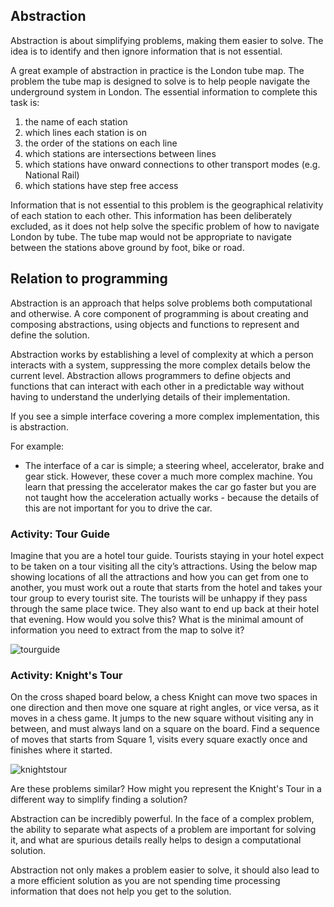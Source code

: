 ## Abstraction

Abstraction is about simplifying problems, making them easier to solve. The idea is to identify and then ignore information that is not essential.

A great example of abstraction in practice is the London tube map. The problem the tube map is designed to solve is to help people navigate the underground system in London. The essential information to complete this task is:

1. the name of each station
2. which lines each station is on
3. the order of the stations on each line
4. which stations are intersections between lines
5. which stations have onward connections to other transport modes (e.g. National Rail)
6. which stations have step free access

Information that is not essential to this problem is the geographical relativity of each station to each other. This information has been deliberately excluded, as it does not help solve the specific problem of how to navigate London by tube. The tube map would not be appropriate to navigate between the stations above ground by foot, bike or road. 

## Relation to programming

Abstraction is an approach that helps solve problems both computational and otherwise. A core component of programming is about creating and composing abstractions, using objects and functions to represent and define the solution. 

Abstraction works by establishing a level of complexity at which a person interacts with a system, suppressing the more complex details below the current level. Abstraction allows programmers to define objects and functions that can interact with each other in a predictable way without having to understand the underlying details of their implementation. 

If you see a simple interface covering a more complex implementation, this is abstraction. 

For example:
* The interface of a car is simple; a steering wheel, accelerator, brake and gear stick. However, these cover a much more complex machine. You learn that pressing the accelerator makes the car go faster but you are not taught how the acceleration actually works - because the details of this are not important for you to drive the car.

### Activity: Tour Guide

Imagine that you are a hotel tour guide. Tourists staying in your hotel expect to be taken on a tour visiting all the city’s attractions. Using the below map showing locations of all the attractions and how you can get from one to another, you must work out a route that starts from the hotel and takes your tour group to every tourist site. The tourists will be unhappy if they pass through the same place twice. They also want to end up back at their hotel that evening. How would you solve this? What is the minimal amount of information you need to extract from the map to solve it?

![tourguide](../images/tour_guide.png)

### Activity: Knight's Tour

On the cross shaped board below, a chess Knight can move two spaces in one direction and then move one square at right angles, or vice versa, as it moves in a chess game. It jumps to the new square without visiting any in between, and must always land on a square on the board. Find a sequence of moves that starts from Square 1, visits every square exactly once and finishes where it started.

![knightstour](../images/knights_tour.png)

Are these problems similar? How might you represent the Knight's Tour in a different way to simplify finding a solution?

Abstraction can be incredibly powerful. In the face of a complex problem,  the ability to separate what aspects of a problem are important for solving it, and what are spurious details really helps to design a computational solution.

Abstraction not only makes a problem easier to solve, it should also lead to a more efficient solution as you are not spending time processing information that does not help you get to the solution. 